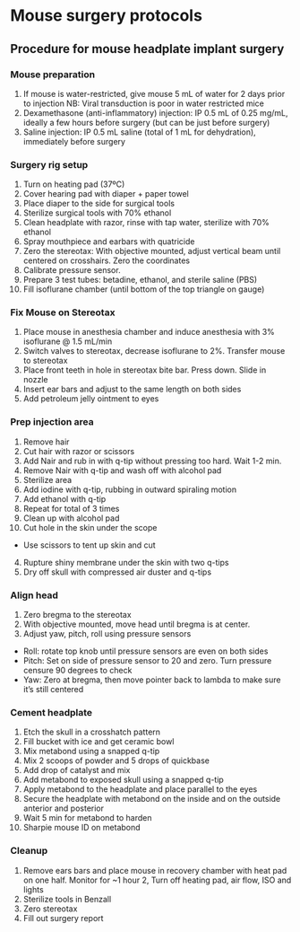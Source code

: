 # Mouse surgery protocols
## Procedure for mouse headplate implant surgery

### Mouse preparation
1. If mouse is water-restricted, give mouse 5 mL of water for 2 days prior to injection
NB: Viral transduction is poor in water restricted mice
2. Dexamethasone (anti-inflammatory) injection: IP 0.5 mL of 0.25 mg/mL, ideally a few hours before surgery (but can be just before surgery)
3. Saline injection: IP 0.5 mL saline (total of 1 mL for dehydration), immediately before surgery

### Surgery rig setup
1. Turn on heating pad (37ºC) 
2. Cover hearing pad with diaper + paper towel
3. Place diaper to the side for surgical tools
4. Sterilize surgical tools with 70% ethanol
5. Clean headplate with razor, rinse with tap water, sterilize with 70% ethanol
6. Spray mouthpiece and earbars with quatricide
7. Zero the stereotax:
With objective mounted, adjust vertical beam until centered on crosshairs. Zero the coordinates
8. Calibrate pressure sensor.
9. Prepare 3 test tubes: betadine, ethanol, and sterile saline (PBS)
10. Fill isoflurane chamber (until bottom of the top triangle on gauge)

### Fix Mouse on Stereotax
1. Place mouse in anesthesia chamber and induce anesthesia with 3% isoflurane @ 1.5 mL/min
2. Switch valves to stereotax, decrease isoflurane to 2%. Transfer mouse to stereotax
3. Place front teeth in hole in stereotax bite bar. Press down. Slide in nozzle
4. Insert ear bars and adjust to the same length on both sides
5. Add petroleum jelly ointment to eyes

### Prep injection area
1. Remove hair
  1. Cut hair with razor or scissors
  2. Add Nair and rub in with q-tip without pressing too hard. Wait 1-2 min.
  3. Remove Nair with q-tip and wash off with alcohol pad
2. Sterilize area
  1. Add iodine with q-tip, rubbing in outward spiraling motion
  2. Add ethanol with q-tip
  3. Repeat for total of 3 times
  4. Clean up with alcohol pad
3. Cut hole in the skin under the scope
  * Use scissors to tent up skin and cut
4. Rupture shiny membrane under the skin with two q-tips
5. Dry off skull with compressed air duster and q-tips

### Align head 
1. Zero bregma to the stereotax
2. With objective mounted, move head until bregma is at center.
3. Adjust yaw, pitch, roll using pressure sensors
  * Roll: rotate top knob until pressure sensors are even on both sides
  * Pitch: Set on side of pressure sensor to 20 and zero. Turn pressure censure 90 degrees to check
  * Yaw: Zero at bregma, then move pointer back to lambda to make sure it’s still centered

### Cement headplate
1. Etch the skull in a crosshatch pattern
2. Fill bucket with ice and get ceramic bowl
3. Mix metabond using a snapped q-tip
  1. Mix 2 scoops of powder and 5 drops of quickbase
  2. Add drop of catalyst and mix
4. Add metabond to exposed skull using a snapped q-tip
5. Apply metabond to the headplate and place parallel to the eyes
6. Secure the headplate with metabond on the inside and on the outside anterior and posterior
7. Wait 5 min for metabond to harden
8. Sharpie mouse ID on metabond

### Cleanup
1. Remove ears bars and place mouse in recovery chamber with heat pad on one half. Monitor for ~1 hour
2, Turn off heating pad, air flow, ISO and lights
3. Sterilize tools in Benzall
4. Zero stereotax
5. Fill out surgery report

